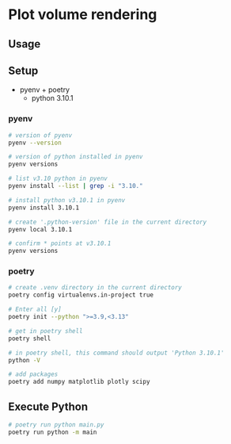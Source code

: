 # Plot volume rendering
## Usage

## Setup

* pyenv + poetry
    * python 3.10.1

### pyenv
```bash
# version of pyenv
pyenv --version

# version of python installed in pyenv
pyenv versions

# list v3.10 python in pyenv
pyenv install --list | grep -i "3.10."

# install python v3.10.1 in pyenv
pyenv install 3.10.1

# create '.python-version' file in the current directory
pyenv local 3.10.1

# confirm * points at v3.10.1
pyenv versions
```

### poetry
```bash
# create .venv directory in the current directory
poetry config virtualenvs.in-project true

# Enter all [y]
poetry init --python ">=3.9,<3.13"

# get in poetry shell
poetry shell

# in poetry shell, this command should output 'Python 3.10.1'
python -V

# add packages
poetry add numpy matplotlib plotly scipy
```

## Execute Python
```bash
# poetry run python main.py
poetry run python -m main
```

